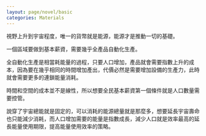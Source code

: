 ```yaml
---
layout: page/novel/basic
categories: Materials
---
```


視野上升到宇宙程度，唯一的貨幣就是能源，能源才是推動一切的基礎。  

一個區域要做到基本薪資，需要幾乎全產品自動化生產。  

全自動化生產是相當耗能量的過程，只要人口增加，產品就會需要指數上升的成本，因為要在幾乎相同的時間增加產出，代價必然是需要增加設備的生產力，此時就會需要更多的連鎖能量消耗。  

時間和空間的成本並不是線性，所以想要全民基本薪資第一個條件就是人口數量需要控管。  

說穿了宇宙總能就是固定的，可以消耗的能源總量就是那麼多，想要延長宇宙壽命也只能減少消耗，而人口增加需要的能量是指數成長，減少人口就是效率最高的延長能量使用期限，提高能量使用效率的策略。
